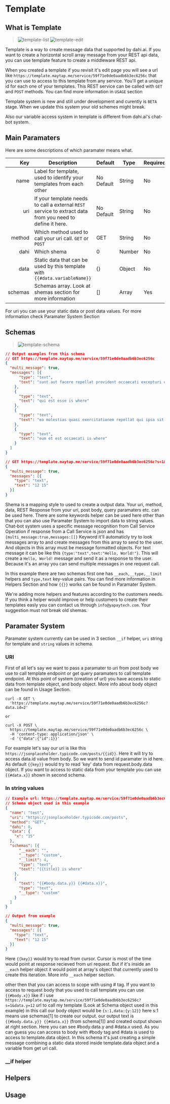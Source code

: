 # Template
## What is Template
> ![template-list](/images/template-list.PNG)
> ![template-edit](/images/template-edit.PNG)

Template is a way to create message data that supported by dahi.ai. If you want to create a horizontal scroll array message from your REST api data, you can use template feature to create a middleware REST api.

When you created a template if you revisit it's edit page you will see a url like `https://template.maytap.me/service/59f71e0de0aadb6b3ec6256c` that you can use to access to this template from any service. You'll get a unique id for each one of your templates. This REST service can be called with `GET` and `POST` methods. You can find more information in `USAGE` section

Template system is new and still under development and curently is `BETA` stage. When we update this system your old schemes might break.

Also our variable access system in template is different from dahi.ai's chat-bot system.

## Main Paramaters
Here are some descriptions of which paramater means what.

|     Key | Description                                                                                               | Default    | Type   | Required |
|--------:|-----------------------------------------------------------------------------------------------------------|------------|--------|----------|
|    name | Label for template, used to identify your templates from each other                                       | No Default | String | No       |
|     uri | If your template needs to call a external `REST` service to extract data from you need to define it here. | No Default | String | No       |
|  method | Which method used to call your uri call. `GET` or `POST`                                                  | GET        | String | No       |
|    dahi | Which shema                                                                                               | 0          | Number | No       |
| data    | Static data that can be used by this template with `{{#data.variableName}}`                               | {}         | Object | No       |
| schemas | Schemas array. Look at shemas section for more information                                                | []         | Array  | Yes      |

For uri you can use your static data or post data values. For more information check Paramater System Section

## Schemas
> ![template-schema](/images/template-schema.PNG)

```json
// Output examples from this schema
// GET https://template.maytap.me/service/59f71e0de0aadb6b3ec6256c
{
  "multi_message": true,
  "messages": [{
      "type": "text",
      "text": "sunt aut facere repellat provident occaecati excepturi optio reprehenderit is where"
    },
    {
      "type": "text",
      "text": "qui est esse is where"
    },
    {
      "type": "text",
      "text": "ea molestias quasi exercitationem repellat qui ipsa sit aut is where"
    },
    {
      "type": "text",
      "text": "eum et est occaecati is where"
    }
  ]
}

// GET https://template.maytap.me/service/59f71e0de0aadb6b3ec6256c?s=1&data.y=12
{
  "multi_message": true,
  "messages": [{
    "type": "text",
    "text": "12 15"
  }]
}
```

Shema is a mapping style to used to create a output data. Your uri, method, data, REST Response from your uri, post body, query paramaters etc. can be used here. There are some keywords helper can be used here other than that you can also use Paramater System to import data to string values. Chat-bot system uses a specific message recognition from Call Service Operation if response from a Call Service is json and has `{multi_message:true,messages:[]}` Keyword it'll automaticly try to look messages array to and create messages from this array to send to the user. And objects in this array must be message formatted objects. For text message it can be like this `{type:"text",text:"Hello, World!"}`. This will create a `Hello, World!` message and send it as a response to the user. Because it's an array you can send multiple messages in one request call.

In this example there are two schemas first one has `__each,__type,__limit` helpers and `type,text` key-value pairs. You can find more information in Helpers Section and how `{{}}` works can be found in Paramater System.

We're adding more helpers and features according to the customers needs. If you think a helper would improve or help customers to create their templates easly you can contact us through `info@yapaytech.com`. Your suggestion must not break old shemas.

## Paramater System
Paramater system currently can be used in 3 section `__if` helper, `uri` string for template and `string` values in schema.

### URI
First of all let's say we want to pass a paramater to uri from post body we use to call template endpoint or get query paramaters to call template endpoint. At this point of system (creation of url) you have access to static data from template object, and body object. More info about body object can be found in Usage Section.

```shell
curl -X GET \
  'https://template.maytap.me/service/59f71e0de0aadb6b3ec6256c?data.id=2'

or

curl -X POST \
  https://template.maytap.me/service/59f71e0de0aadb6b3ec6256c \
  -H 'content-type: application/json' \
  -d '{"data":{"id":1}}'
```

For example let's say our uri is like this `https://jsonplaceholder.typicode.com/posts/{{id}}`.
Here it will try to access data.id value from body. So we want to send id paramater in id here. As default `{{key}}` would try to read 'key' data from request.body.data object. If you want to access to static data from your template you can use `{{#data.x}}` shown in second schema.

### In string values

```json
// Example url: https://template.maytap.me/service/59f71e0de0aadb6b3ec6256c?s=1&data.y=12
// Schema object used in this example
{
  "name": "test",
  "uri": "https://jsonplaceholder.typicode.com/posts",
  "method": "GET",
  "dahi": 0,
  "data": {
    "x": "15"
  },
  "schemas": [{
      "__each": "",
      "__type": "custom",
      "__limit": 4,
      "type": "text",
      "text": "{{title}} is where"
    },
    {
      "text": "{{#body.data.y}} {{#data.x}}",
      "type": "text",
      "__type": "custom"
    }
  ]
}

// Output from example
{
  "multi_message": true,
  "messages": [{
    "type": "text",
    "text": "12 15"
  }]
}
```

Here `{{key}}` would try to read from cursor. Cursor is most of the time would point at response recieved from uri request. But if it's inside an `__each` helper object it would point at array's object that currently used to create this iteration. More info `__each` helper section.

other then that you can access to scope with using # tag. If you want to access to request body that you used to call template you can use `{{#body.x}}` like if i use `https://template.maytap.me/service/59f71e0de0aadb6b3ec6256c?s=1&data.y=12` url to call my template (Look at Schema object used in this example) in this call our body object would be `{s:1,data:{y:12}}` here s:1 means use schemas[1] to create our output. our output text is `{{#body.data.y}} {{#data.x}}` (from schema[1]) and created output shown at right section. Here you can see #body.data.y and #data.x used. As you can guess you can access to body with #body tag and #data is used to access to template.data object. In this schema it's just creating a simple message combining a static data stored inside template.data object and a variable from get url call.

### __if helper

## Helpers

## Usage